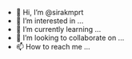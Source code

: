 - 👋 Hi, I’m @sirakmprt
- 👀 I’m interested in ...
- 🌱 I’m currently learning ...
- 💞️ I’m looking to collaborate on ...
- 📫 How to reach me ...

<!---
sirakmprt/sirakmprt is a ✨ special ✨ repository because its `README.md` (this file) appears on your GitHub profile.
You can click the Preview link to take a look at your changes.
--->
